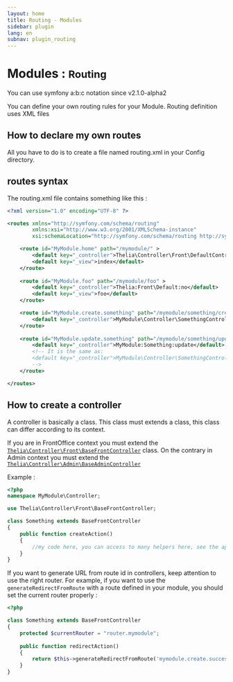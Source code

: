 ```yaml
---
layout: home
title: Routing - Modules
sidebar: plugin
lang: en
subnav: plugin_routing
---
```


<div class="page-header">
    <h1>Modules : <small>Routing</small></h1>
</div>

<div class="alert alert-info">You can use symfony a:b:c notation since v2.1.0-alpha2</div>

You can define your own routing rules for your Module.
Routing definition uses XML files

## How to declare my own routes

All you have to do is to create a file named routing.xml in your Config directory.

## routes syntax

The routing.xml file contains something like this :

```xml
<?xml version="1.0" encoding="UTF-8" ?>

<routes xmlns="http://symfony.com/schema/routing"
        xmlns:xsi="http://www.w3.org/2001/XMLSchema-instance"
        xsi:schemaLocation="http://symfony.com/schema/routing http://symfony.com/schema/routing/routing-1.0.xsd">

    <route id="MyModule.home" path="/mymodule/" >
        <default key="_controller">Thelia\Controller\Front\DefaultController::noAction</default>
        <default key="_view">index</default>
    </route>
    
    <route id="MyModule.foo" path="/mymodule/foo" >
        <default key="_controller">Thelia:Front\Default:no</default>
        <default key="_view">foo</default>
    </route>

    <route id="MyModule.create.something" path="/mymodule/something/create">
        <default key="_controller">MyModule\Controller\SomethingController::createAction</default>
    </route>
    
    <route id="MyModule.update.something" path="/mymodule/something/update">
        <default key="_controller">MyModule:Something:update</default> 
        <!-- It is the same as:
        <default key="_controller">MyModule\Controller\SomethingController::updateAction</default> 
        -->
    </route>

</routes>
```

## How to create a controller

A controller is basically a class. This class must extends a class, this class can differ according to its context.

If you are in FrontOffice context you must extend the [`Thelia\Controller\Front\BaseFrontController`](/api/master/Thelia/Controller/Front/BaseFrontController.html) class. On the contrary in Admin context
you must extend the [`Thelia\Controller\Admin\BaseAdminController`](/api/master/Thelia/Controller/Admin/BaseAdminController.html)

Example :

```php
<?php
namespace MyModule\Controller;

use Thelia\Controller\Front\BaseFrontController;

class Something extends BaseFrontController
{
    public function createAction()
    {
        //my code here, you can access to many helpers here, see the api
    }
}
```

If you want to generate URL from route id in controllers, keep attention to use the right router. For example, if you want to use the `generateRedirectFromRoute` with a route defined in your module, you should set the current router properly : 

```php
<?php

class Something extends BaseFrontController
{
    protected $currentRouter = "router.mymodule";
    
    public function redirectAction()
    {
        return $this->generateRedirectFromRoute('mymodule.create.success');
    }
}
```